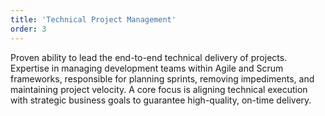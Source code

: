 ```yaml
---
title: 'Technical Project Management'
order: 3
---
```


Proven ability to lead the end-to-end technical delivery of projects. Expertise in managing development teams within
Agile and Scrum frameworks, responsible for planning sprints, removing impediments, and maintaining project velocity. A
core focus is aligning technical execution with strategic business goals to guarantee high-quality, on-time delivery.